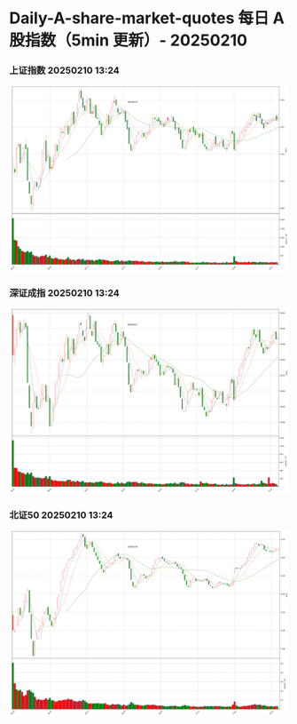 
# Daily-A-share-market-quotes 每日 A 股指数（5min 更新）- 20250210

### 上证指数 20250210 13:24
![](./fig/2025/2/20250210-sh000001.png)

### 深证成指 20250210 13:24
![](./fig/2025/2/20250210-sz399001.png)

### 北证50 20250210 13:24
![](./fig/2025/2/20250210-bj899050.png)
